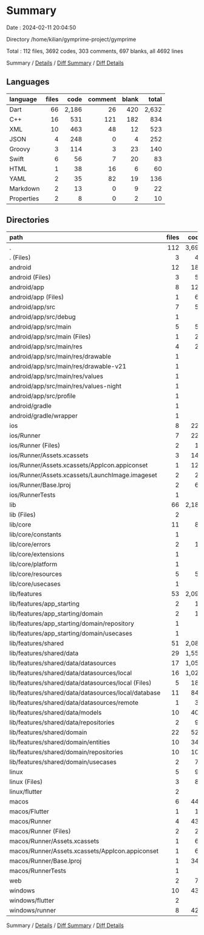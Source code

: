 # Summary

Date : 2024-02-11 20:04:50

Directory /home/kilian/gymprime-project/gymprime

Total : 112 files,  3692 codes, 303 comments, 697 blanks, all 4692 lines

Summary / [Details](details.md) / [Diff Summary](diff.md) / [Diff Details](diff-details.md)

## Languages
| language | files | code | comment | blank | total |
| :--- | ---: | ---: | ---: | ---: | ---: |
| Dart | 66 | 2,186 | 26 | 420 | 2,632 |
| C++ | 16 | 531 | 121 | 182 | 834 |
| XML | 10 | 463 | 48 | 12 | 523 |
| JSON | 4 | 248 | 0 | 4 | 252 |
| Groovy | 3 | 114 | 3 | 23 | 140 |
| Swift | 6 | 56 | 7 | 20 | 83 |
| HTML | 1 | 38 | 16 | 6 | 60 |
| YAML | 2 | 35 | 82 | 19 | 136 |
| Markdown | 2 | 13 | 0 | 9 | 22 |
| Properties | 2 | 8 | 0 | 2 | 10 |

## Directories
| path | files | code | comment | blank | total |
| :--- | ---: | ---: | ---: | ---: | ---: |
| . | 112 | 3,692 | 303 | 697 | 4,692 |
| . (Files) | 3 | 45 | 82 | 26 | 153 |
| android | 12 | 181 | 49 | 34 | 264 |
| android (Files) | 3 | 53 | 0 | 12 | 65 |
| android/app | 8 | 123 | 49 | 21 | 193 |
| android/app (Files) | 1 | 64 | 3 | 12 | 79 |
| android/app/src | 7 | 59 | 46 | 9 | 114 |
| android/app/src/debug | 1 | 3 | 4 | 1 | 8 |
| android/app/src/main | 5 | 53 | 38 | 7 | 98 |
| android/app/src/main (Files) | 1 | 27 | 6 | 1 | 34 |
| android/app/src/main/res | 4 | 26 | 32 | 6 | 64 |
| android/app/src/main/res/drawable | 1 | 4 | 7 | 2 | 13 |
| android/app/src/main/res/drawable-v21 | 1 | 4 | 7 | 2 | 13 |
| android/app/src/main/res/values | 1 | 9 | 9 | 1 | 19 |
| android/app/src/main/res/values-night | 1 | 9 | 9 | 1 | 19 |
| android/app/src/profile | 1 | 3 | 4 | 1 | 8 |
| android/gradle | 1 | 5 | 0 | 1 | 6 |
| android/gradle/wrapper | 1 | 5 | 0 | 1 | 6 |
| ios | 8 | 229 | 4 | 13 | 246 |
| ios/Runner | 7 | 222 | 2 | 9 | 233 |
| ios/Runner (Files) | 2 | 13 | 0 | 3 | 16 |
| ios/Runner/Assets.xcassets | 3 | 148 | 0 | 4 | 152 |
| ios/Runner/Assets.xcassets/AppIcon.appiconset | 1 | 122 | 0 | 1 | 123 |
| ios/Runner/Assets.xcassets/LaunchImage.imageset | 2 | 26 | 0 | 3 | 29 |
| ios/Runner/Base.lproj | 2 | 61 | 2 | 2 | 65 |
| ios/RunnerTests | 1 | 7 | 2 | 4 | 13 |
| lib | 66 | 2,186 | 26 | 420 | 2,632 |
| lib (Files) | 2 | 9 | 3 | 6 | 18 |
| lib/core | 11 | 83 | 3 | 27 | 113 |
| lib/core/constants | 1 | 2 | 1 | 1 | 4 |
| lib/core/errors | 2 | 15 | 1 | 8 | 24 |
| lib/core/extensions | 1 | 6 | 0 | 2 | 8 |
| lib/core/platform | 1 | 3 | 0 | 1 | 4 |
| lib/core/resources | 5 | 53 | 1 | 13 | 67 |
| lib/core/usecases | 1 | 4 | 0 | 2 | 6 |
| lib/features | 53 | 2,094 | 20 | 387 | 2,501 |
| lib/features/app_starting | 2 | 12 | 0 | 5 | 17 |
| lib/features/app_starting/domain | 2 | 12 | 0 | 5 | 17 |
| lib/features/app_starting/domain/repository | 1 | 5 | 0 | 2 | 7 |
| lib/features/app_starting/domain/usecases | 1 | 7 | 0 | 3 | 10 |
| lib/features/shared | 51 | 2,082 | 20 | 382 | 2,484 |
| lib/features/shared/data | 29 | 1,556 | 10 | 285 | 1,851 |
| lib/features/shared/data/datasources | 17 | 1,057 | 5 | 211 | 1,273 |
| lib/features/shared/data/datasources/local | 16 | 1,026 | 0 | 204 | 1,230 |
| lib/features/shared/data/datasources/local (Files) | 5 | 182 | 0 | 44 | 226 |
| lib/features/shared/data/datasources/local/database | 11 | 844 | 0 | 160 | 1,004 |
| lib/features/shared/data/datasources/remote | 1 | 31 | 5 | 7 | 43 |
| lib/features/shared/data/models | 10 | 400 | 0 | 60 | 460 |
| lib/features/shared/data/repositories | 2 | 99 | 5 | 14 | 118 |
| lib/features/shared/domain | 22 | 526 | 10 | 97 | 633 |
| lib/features/shared/domain/entities | 10 | 340 | 10 | 51 | 401 |
| lib/features/shared/domain/repositories | 10 | 108 | 0 | 20 | 128 |
| lib/features/shared/domain/usecases | 2 | 78 | 0 | 26 | 104 |
| linux | 5 | 94 | 27 | 38 | 159 |
| linux (Files) | 3 | 86 | 18 | 27 | 131 |
| linux/flutter | 2 | 8 | 9 | 11 | 28 |
| macos | 6 | 448 | 5 | 16 | 469 |
| macos/Flutter | 1 | 10 | 3 | 4 | 17 |
| macos/Runner | 4 | 431 | 0 | 8 | 439 |
| macos/Runner (Files) | 2 | 20 | 0 | 6 | 26 |
| macos/Runner/Assets.xcassets | 1 | 68 | 0 | 1 | 69 |
| macos/Runner/Assets.xcassets/AppIcon.appiconset | 1 | 68 | 0 | 1 | 69 |
| macos/Runner/Base.lproj | 1 | 343 | 0 | 1 | 344 |
| macos/RunnerTests | 1 | 7 | 2 | 4 | 13 |
| web | 2 | 73 | 16 | 7 | 96 |
| windows | 10 | 436 | 94 | 143 | 673 |
| windows/flutter | 2 | 8 | 9 | 11 | 28 |
| windows/runner | 8 | 428 | 85 | 132 | 645 |

Summary / [Details](details.md) / [Diff Summary](diff.md) / [Diff Details](diff-details.md)